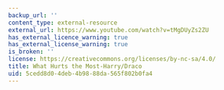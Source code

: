 ```yaml
---
backup_url: ''
content_type: external-resource
external_url: https://www.youtube.com/watch?v=tMgDUyZs2ZU
has_external_licence_warning: true
has_external_license_warning: true
is_broken: ''
license: https://creativecommons.org/licenses/by-nc-sa/4.0/
title: What Hurts the Most-Harry/Draco
uid: 5cedd8d0-4deb-4b98-88da-565f802b0fa4
---
```


